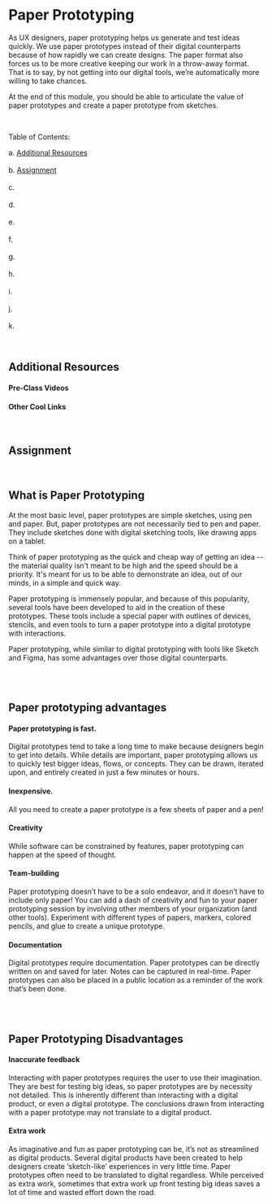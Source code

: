 # Paper Prototyping

As UX designers, paper prototyping helps us generate and test ideas quickly. We use paper prototypes instead of their digital counterparts because of how rapidly we can create designs. The paper format also forces us to be more creative keeping our work in a throw-away format. That is to say, by not getting into our digital tools, we’re automatically more willing to take chances.

At the end of this module, you should be able to articulate the value of paper prototypes and create a paper prototype from sketches.

<br>

Table of Contents:  

a. [Additional Resources](#Additional-Resources) <br>  
b. [Assignment](#Assignment) <br>  
c. [](#) <br>  
d. [](#) <br>  
e. [](#) <br>  
f. [](#) <br>  
g. [](#) <br>  
h. [](#) <br>  
i. [](#) <br>  
j. [](#) <br>  
k. [](#) <br>  

<br>


## Additional Resources

#### Pre-Class Videos

#### Other Cool Links

<br>

## Assignment
 

<br>

## What is Paper Prototyping

At the most basic level, paper prototypes are simple sketches, using pen and paper. But, paper prototypes are not necessarily tied to pen and paper. They include sketches done with digital sketching tools, like drawing apps on a tablet.

Think of paper prototyping as the quick and cheap way of getting an idea -- the material quality isn't meant to be high and the speed should be a priority. It's meant for us to be able to demonstrate an idea, out of our minds, in a simple and quick way.

Paper prototyping is immensely popular, and because of this popularity, several tools have been developed to aid in the creation of these prototypes. These tools include a special paper with outlines of devices, stencils, and even tools to turn a paper prototype into a digital prototype with interactions.

Paper prototyping, while similar to digital prototyping with tools like Sketch and Figma, has some advantages over those digital counterparts.

<br>
<br>

## Paper prototyping advantages

#### Paper prototyping is fast.

Digital prototypes tend to take a long time to make because designers begin to get into details. While details are important, paper prototyping allows us to quickly test bigger ideas, flows, or concepts. They can be drawn, iterated upon, and entirely created in just a few minutes or hours.

#### Inexpensive.

All you need to create a paper prototype is a few sheets of paper and a pen!

#### Creativity

While software can be constrained by features, paper prototyping can happen at the speed of thought.

#### Team-building

Paper prototyping doesn’t have to be a solo endeavor, and it doesn’t have to include only paper! You can add a dash of creativity and fun to your paper prototyping session by involving other members of your organization (and other tools). Experiment with different types of papers, markers, colored pencils, and glue to create a unique prototype.

#### Documentation

Digital prototypes require documentation. Paper prototypes can be directly written on and saved for later. Notes can be captured in real-time. Paper prototypes can also be placed in a public location as a reminder of the work that’s been done.

<br>
<br>

## Paper Prototyping Disadvantages

#### Inaccurate feedback

Interacting with paper prototypes requires the user to use their imagination. They are best for testing big ideas, so paper prototypes are by necessity not detailed. This is inherently different than interacting with a digital product, or even a digital prototype. The conclusions drawn from interacting with a paper prototype may not translate to a digital product.

#### Extra work
As imaginative and fun as paper prototyping can be, it’s not as streamlined as digital products. Several digital products have been created to help designers create ‘sketch-like’ experiences in very little time. Paper prototypes often need to be translated to digital regardless.
While perceived as extra work, sometimes that extra work up front testing big ideas saves a lot of time and wasted effort down the road.

<br>
<br>

